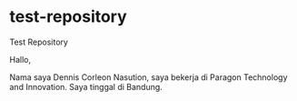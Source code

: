 # test-repository
Test Repository

Hallo,

Nama saya Dennis Corleon Nasution, saya bekerja di Paragon Technology and Innovation. Saya tinggal di Bandung.
